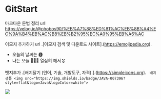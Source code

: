 # GitStart

마크다운 문법 정리 url
https://velog.io/@phobos90/%EB%A7%88%ED%81%AC%EB%8B%A4%EC%9A%B4%EB%AC%B8%EB%B2%95%EC%A0%95%EB%A6%AC

이모지 추가하기 url
.[이모지 검색 및 다운로드 사이트].(https://emojipedia.org).
- 오늘의 날씨는 **🌞**
- 나는 오늘 👨🏻‍💻 열심히 해서 🎖️

뱃지추가
.[배지달기 (언어, 기술, 개발도구, 자격).].(https://simpleicons.org).
``` 배지 샘플 <img src="https://img.shields.io/badge/JAVA-007396?style=flat&logo=Java&logoColor=white">```

<img src="https://img.shields.io/badge/JAVA-007396?style=flat&logo=Java&logoColor=white">

